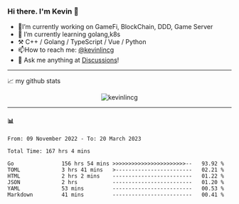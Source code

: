 ### Hi there. I'm Kevin 👋

- 🔭I’m currently working on GameFi, BlockChain, DDD, Game Server
- 🌱 I’m currently learning golang,k8s
-   :hammer_and_pick: C++ / Golang / TypeScript / Vue / Python
- 📫How to reach me: [@kevinlincg](https://twitter.com/kevinlincg) 
-   :thought_balloon: Ask me anything at [Discussions](https://github.com/kevinlincg/kevinlincg/discussions/new)!

---

📈 my github stats

<p align="center"> <img src="https://github-readme-stats-ouuan.vercel.app/api?username=kevinlincg&theme=dark&show_icons=true&count_private=true" alt="kevinlincg" />

---

#### :bar_chart: 

<!--START_SECTION:waka-->

```text
From: 09 November 2022 - To: 20 March 2023

Total Time: 167 hrs 4 mins

Go               156 hrs 54 mins >>>>>>>>>>>>>>>>>>>>>>>--   93.92 %
TOML             3 hrs 41 mins   >------------------------   02.21 %
HTML             2 hrs 2 mins    -------------------------   01.22 %
JSON             2 hrs           -------------------------   01.20 %
YAML             53 mins         -------------------------   00.53 %
Markdown         41 mins         -------------------------   00.41 %
```

<!--END_SECTION:waka-->
